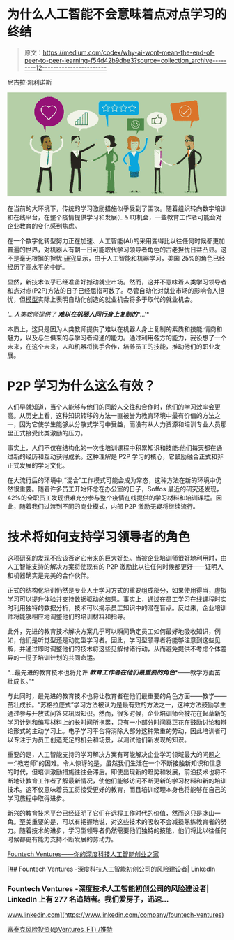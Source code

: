 # 为什么人工智能不会意味着点对点学习的终结

> 原文：<https://medium.com/codex/why-ai-wont-mean-the-end-of-peer-to-peer-learning-f54d42b9dbe3?source=collection_archive---------12----------------------->

尼古拉·凯利诺斯

![](img/f814d27501046eb0799f267f555e3d79.png)

在当前的大环境下，传统的学习激励措施似乎受到了围攻。随着组织转向数字培训和在线平台，在整个疫情提供学习和发展(L & D)机会，一些教育工作者可能会对企业教育的变化感到焦虑。

在一个数字化转型努力正在加速、人工智能(AI)的采用变得比以往任何时候都更加普遍的世界，对机器人有朝一日可能取代学习领导者角色的古老担忧日益凸显。这不是毫无根据的担忧:[研究](https://www.brookings.edu/wp-content/uploads/2019/01/ES_2019.01_BrookingsMetro_Automation-AI_Report_Muro-Maxim-Whiton-FINAL.pdf)显示，由于人工智能和机器学习，美国 25%的角色已经经历了高水平的中断。

显然，新技术似乎已经准备好撼动就业市场。然而，这并不意味着人类学习领导者和点对点(P2P)方法的日子已经屈指可数了。尽管自动化对就业市场的影响令人担忧，但[模型](https://www.weforum.org/reports/jobs-of-tomorrow-mapping-opportunity-in-the-new-economy)实际上表明自动化创造的就业机会将多于取代的就业机会。

*'…人类教师提供了* ***难以在机器人同行身上复制的****…'*

本质上，这只是因为人类教师提供了难以在机器人身上复制的素质和技能:情商和魅力，以及与生俱来的与学习者沟通的能力。通过利用各方的能力，我设想了一个未来，在这个未来，人和机器将携手合作，培养员工的技能，推动他们的职业发展。

# P2P 学习为什么这么有效？

人们早就知道，当个人能够与他们的同龄人交往和合作时，他们的学习效率会更高。从历史上看，这种知识转移的方法一直被誉为教育环境中最有价值的方法之一，因为它使学生能够从分散式学习中受益，而没有从人力资源和培训专业人员那里正式接受此类激励的压力。

事实上，人们不仅在结构化的一次性培训课程中积累知识和技能:他们每天都在通过新的经历和互动获得成长。这种理解是 P2P 学习的核心，它鼓励融合正式和非正式发展的学习文化。

在大流行后的环境中,“混合”工作模式可能会成为常态，这种方法在新的环境中仍然很重要。随着许多员工开始怀念在办公室的日子，Soffos 最近的研究还发现，42%的全职员工发现很难充分参与整个疫情在线提供的学习材料和培训课程。因此，随着我们过渡到不同的商业模式，内部 P2P 激励无疑将继续流行。

# 技术将如何支持学习领导者的角色

这项研究的发现不应该否定它带来的巨大好处。当被企业培训师很好地利用时，由人工智能支持的解决方案将使现有的 P2P 激励比以往任何时候都更好——证明人和机器确实是完美的合作伙伴。

正式的结构化培训仍然是专业人士学习方式的重要组成部分，如果使用得当，虚拟学习可以提升体验并支持数据驱动的结果。事实上，通过在员工学习在线课程时实时利用独特的数据分析，技术可以揭示员工知识中的潜在盲点。反过来，企业培训师将能够相应地调整他们的培训材料和指导。

此外，先进的教育技术解决方案几乎可以瞬间确定员工如何最好地吸收知识，例如，他们是听觉型还是动觉型学习者。因此，学习型领导者将能够注意到这些见解，并通过即时调整他们的技术将这些见解付诸行动，从而避免提供不考虑个体差异的一揽子培训计划的共同命运。

“…最先进的教育技术也将允许 ***教育工作者在他们最重要的角色****——教学方面茁壮成长。”*

与此同时，最先进的教育技术也将让教育者在他们最重要的角色方面——教学——茁壮成长。“苏格拉底式”学习方法被认为是最有效的方法之一，这种方法鼓励学生通过参与开放式问答来巩固知识。然而，很多时候，企业培训师会被花在起草新的学习计划和编写材料上的长时间所拖累，只有一小部分时间真正花在鼓励讨论和辩论形式的主动学习上。电子学习平台将消除大部分这种繁重的劳动，因此培训者可以专注于为员工创造充足的机会和场景，以测试他们新发现的知识。

重要的是，人工智能支持的学习解决方案有可能解决企业学习领域最大的问题之一:“教老师”的困难。令人惊讶的是，虽然我们生活在一个不断接触新知识和信息的时代，但培训激励措施往往会滞后。即使出现新的趋势和发展，前沿技术也将不断地让教育工作者了解最新情况，使他们能够访问不断更新的学习材料和新的培训技术。这不仅意味着员工将接受更好的教育，而且培训经理本身也将能够在自己的学习旅程中取得进步。

新兴的教育技术平台已经证明了它们在远程工作时代的价值，然而这只是冰山一角。至关重要的是，可以有把握地说，对这些技术的吸收不会减损熟练教育者的努力。随着技术的进步，学习型领导者仍然需要他们独特的技能，他们将比以往任何时候都更有能力支持不断发展的劳动力。

[Fountech Ventures——你的深度科技人工智能创业之家](https://www.fountech.ventures/)

[](https://www.linkedin.com/company/fountech-ventures) [## Fountech Ventures -深度科技人工智能初创公司的风险建设者| LinkedIn

### Fountech Ventures -深度技术人工智能初创公司的风险建设者| LinkedIn 上有 277 名追随者。我们爱房子，迅速…

www.linkedin.com](https://www.linkedin.com/company/fountech-ventures) 

[富泰克风险投资(@Ventures_FT) /推特](https://twitter.com/Ventures_FT)